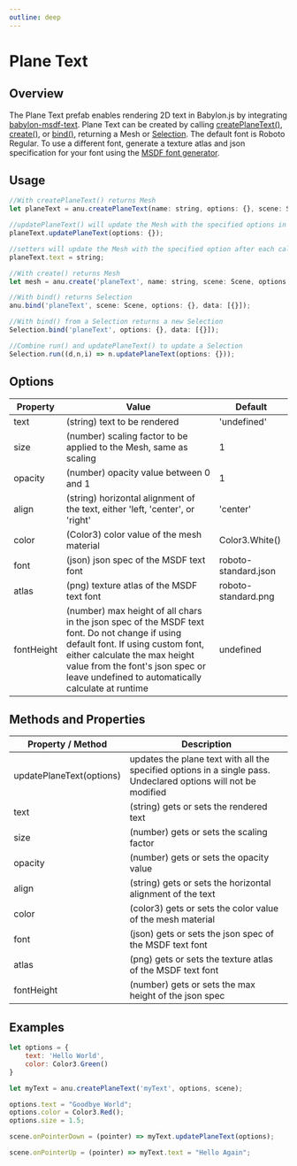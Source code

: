 ```yaml
---
outline: deep
---
```


<script setup>
import { text } from '../../anu-examples/text.js'
//import singleView  from '../../vue_components/singleView.vue'
</script>

# Plane Text

## Overview

The Plane Text prefab enables rendering 2D text in Babylon.js by integrating [babylon-msdf-text](https://github.com/bhushan6/babylon-msdf-text). 
Plane Text can be created by calling [createPlaneText()](/api/modules.html#createplanetext), [create()](/api/modules.html#create), or [bind()](/api/modules.html#bind), returning a Mesh or [Selection](/api/classes/Selection.html). The default font is Roboto Regular. To use a different font, generate a texture atlas and json specification for your font using the [MSDF font generator](https://msdf-bmfont.donmccurdy.com/).

## Usage

``` js
//With createPlaneText() returns Mesh
let planeText = anu.createPlaneText(name: string, options: {}, scene: Scene);

//updatePlaneText() will update the Mesh with the specified options in a single pass
planeText.updatePlaneText(options: {});

//setters will update the Mesh with the specified option after each call
planeText.text = string;

//With create() returns Mesh
let mesh = anu.create('planeText', name: string, scene: Scene, options: {}, data: {});

//With bind() returns Selection
anu.bind('planeText', scene: Scene, options: {}, data: [{}]);

//With bind() from a Selection returns a new Selection
Selection.bind('planeText', options: {}, data: [{}]);

//Combine run() and updatePlaneText() to update a Selection
Selection.run((d,n,i) => n.updatePlaneText(options: {}));
```

## Options

| Property       |      Value      |  Default |
| ------------- | ------------- | ------------- |
|   text   | (string) text to be rendered | 'undefined' |
| size     |   (number) scaling factor to be applied to the Mesh, same as scaling    |   1 |
| opacity |   (number) opacity value between 0 and 1   |    1 |
| align |    (string) horizontal alignment of the text, either 'left, 'center', or 'right'    |    'center'    |
| color |   (Color3) color value of the mesh material   |    Color3.White() |
| font |   (json) json spec of the MSDF text font    |    roboto-standard.json |
| atlas |   (png) texture atlas of the MSDF text font   |    roboto-standard.png |
| fontHeight    |   (number) max height of all chars in the json spec of the MSDF text font. Do not change if using default font. If using custom font, either calculate the max height value from the font's json spec or leave undefined to automatically calculate at runtime |   undefined   |

## Methods and Properties 


| Property / Method      |      Description     |  
| ------------- | ------------- | 
|   updatePlaneText(options)  |  updates the plane text with all the specified options in a single pass. Undeclared options will not be modified  |
|   text  |  (string) gets or sets the rendered text  |
|   size  |  (number) gets or sets the scaling factor  |
|   opacity  |  (number) gets or sets the opacity value  |
|   align  |  (string) gets or sets the horizontal alignment of the text  |
|   color  |  (color3) gets or sets the color value of the mesh material  |
|   font  |  (json) gets or sets the json spec of the MSDF text font |
|   atlas  |  (png) gets or sets the texture atlas of the MSDF text font |
|   fontHeight  |  (number) gets or sets the max height of the json spec |

## Examples

``` js
let options = {
    text: 'Hello World',
    color: Color3.Green()
}

let myText = anu.createPlaneText('myText', options, scene);

options.text = "Goodbye World";
options.color = Color3.Red();
options.size = 1.5;

scene.onPointerDown = (pointer) => myText.updatePlaneText(options);

scene.onPointerUp = (pointer) => myText.text = "Hello Again";
```

<singleView :scene="text" />


